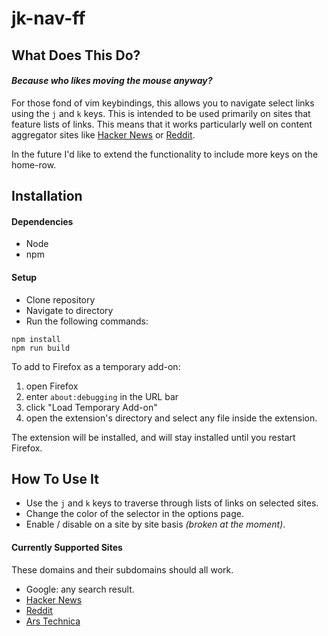 # jk-nav-ff

## What Does This Do?

#### _Because who likes moving the mouse anyway?_
For those fond of vim keybindings, this allows you to navigate select links using the `j` and `k` keys. This is intended to be used primarily on sites that feature lists of links. This means that it works particularly well on content aggregator sites like [Hacker News](https://news.ycombinator.com) or [Reddit](https://www.reddit.com/).

In the future I'd like to extend the functionality to include more keys on the home-row.


## Installation

#### Dependencies

 - Node
 - npm

#### Setup

 - Clone repository
 - Navigate to directory
 - Run the following commands:
```
npm install
npm run build
```

To add to Firefox as a temporary add-on:

1. open Firefox
2. enter `about:debugging` in the URL bar
3. click "Load Temporary Add-on"
4. open the extension's directory and select any file inside the extension.

The extension will be installed, and will stay installed until you restart Firefox. 

## How To Use It
 
 - Use the `j` and `k` keys to traverse through lists of links on selected sites.
 - Change the color of the selector in the options page.
 - Enable / disable on a site by site basis _(broken at the moment)_.
 
#### Currently Supported Sites

 These domains and their subdomains should all work.

 - Google: any search result.
 - [Hacker News](https://news.ycombinator.com)
 - [Reddit](https://www.reddit.com/)
 - [Ars Technica](https://arstechnica.com/)